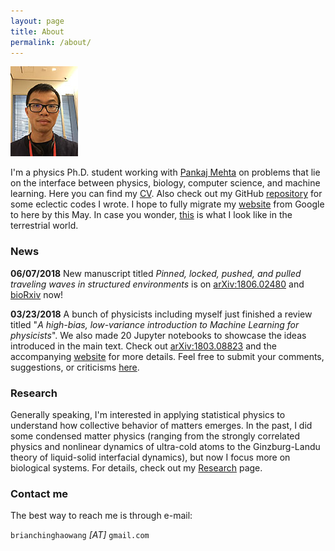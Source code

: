 ```yaml
---
layout: page
title: About
permalink: /about/
---
```


![](https://github.com/chinghao0703/chinghao0703.github.io/blob/master/images/IMG_2857.jpg)

I'm a physics Ph.D. student working with [Pankaj Mehta](https://physics.bu.edu/~pankajm/) on problems that lie on the interface between physics, biology, computer science, and machine learning. Here you can find my [CV](https://www.dropbox.com/s/0fl1yhye8zwfcjq/CHW_CV.pdf?dl=0). Also check out my GitHub [repository](https://github.com/chinghao0703) for some eclectic codes I wrote. I hope to fully migrate my [website](https://sites.google.com/site/chinghaowang/) from Google to here by this May. In case you wonder, [this](https://github.com/chinghao0703/chinghao0703.github.io/blob/master/images/IMG_2857.jpg) is what I look like in the terrestrial world. 


### News ###

**06/07/2018**
New manuscript titled *Pinned, locked, pushed, and pulled traveling waves in structured environments* is on [arXiv:1806.02480](https://arxiv.org/abs/1806.02480) and [bioRxiv](https://doi.org/10.1101/341222) now!

**03/23/2018**
A bunch of physicists including myself just finished a review titled "*A high-bias, low-variance introduction to Machine Learning for physicists*". We also made 20 Jupyter notebooks to showcase the ideas introduced in the main text. Check out [arXiv:1803.08823](https://arxiv.org/abs/1803.08823) and the accompanying [website](http://physics.bu.edu/~pankajm/MLnotebooks.html) for more details. Feel free to submit your comments, suggestions, or criticisms [here](https://docs.google.com/forms/d/e/1FAIpQLSd_ZqSuNXB5wTuLzYkXIOOBkmbMuSb7h4jia5koLg5aawq5Qw/viewform).

### Research ###

Generally speaking, I'm interested in applying statistical physics to understand how collective behavior of matters emerges. In the past, I did some condensed matter physics (ranging from the strongly correlated physics and nonlinear dynamics of ultra-cold atoms to the Ginzburg-Landu theory of liquid-solid interfacial dynamics), but now I focus more on biological systems. For details, check out my [Research](https://chinghao0703.github.io/Research/) page.


### Contact me

The best way to reach me is through e-mail:

`brianchinghaowang` *[AT]* `gmail.com`
